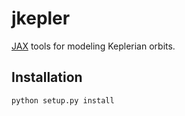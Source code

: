 # jkepler

[JAX](https://jax.readthedocs.io/en/latest/index.html) tools for modeling Keplerian orbits.



## Installation

``python setup.py install``
